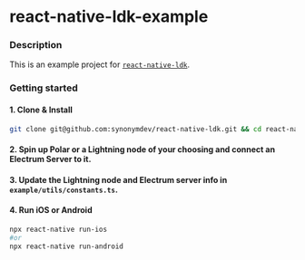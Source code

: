 # react-native-ldk-example

### Description
This is an example project for [`react-native-ldk`](https://github.com/synonymdev/react-native-ldk).

### Getting started

#### 1. Clone & Install
```bash
git clone git@github.com:synonymdev/react-native-ldk.git && cd react-native-ldk && yarn install && yarn build && cd example && yarn install
````
#### 2. Spin up Polar or a Lightning node of your choosing and connect an Electrum Server to it.
#### 3. Update the Lightning node and Electrum server info in `example/utils/constants.ts`.
#### 4. Run iOS or Android
```bash
npx react-native run-ios
#or
npx react-native run-android
```
